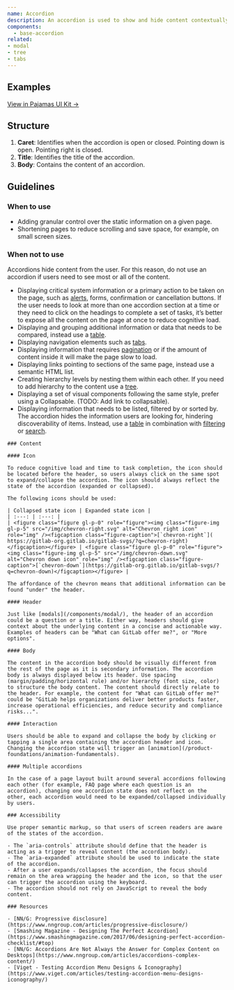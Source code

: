 ```yaml
---
name: Accordion
description: An accordion is used to show and hide content contextually. 
components:
  - base-accordion
related:
- modal
- tree
- tabs
---
```


## Examples

<story-viewer component="base-accordion" title="Default accordion"></story-viewer>

[View in Pajamas UI Kit →](https://www.figma.com/file/qEddyqCrI7kPSBjGmwkZzQ/%F0%9F%93%99-Component-library?type=design&node-id=425-0&mode=design)

## Structure

<figure-img alt="Numbered diagram of an accordion structure" label="Accordion structure" src="/img/accordion-structure.svg"></figure-img>

1. **Caret**: Identifies when the accordion is open or closed. Pointing down is open. Pointing right is closed.
1. **Title**: Identifies the title of the accordion.
1. **Body**: Contains the content of an accordion.

## Guidelines

### When to use

- Adding granular control over the static information on a given page.
- Shortening pages to reduce scrolling and save space, for example, on small screen sizes.

### When not to use

Accordions hide content from the user. For this reason, do not use an accordion if users need to see most or all of the content.

- Displaying critical system information or a primary action to be taken on the page, such as [alerts](/components/alert), forms, confirmation or cancellation buttons. If the user needs to look at more than one accordion section at a time or they need to click on the headings to complete a set of tasks, it’s better to expose all the content on the page at once to reduce cognitive load.
- Displaying and grouping additional information or data that needs to be compared, instead use a [table](/components/table). 
- Displaying navigation elements such as [tabs](/components/tabs).
- Displaying information that requires [pagination](/components/pagination) or if the amount of content inside it will make the page slow to load.
- Displaying links pointing to sections of the same page, instead use a semantic HTML list.
- Creating hierarchy levels by nesting them within each other. If you need to add hierarchy to the content use a [tree](/components/tree).
- Displaying a set of visual components following the same style, prefer using a Collapsable. (TODO: Add link to collapsable).
- Displaying information that needs to be listed, filtered by or sorted by. The accordion hides the information users are looking for, hindering discoverability of items. Instead, use a [table](/components/table) in combination with [filtering](/patterns/filtering) or [search](/components/search).
```
### Content

#### Icon

To reduce cognitive load and time to task completion, the icon should be located before the header, so users always click on the same spot to expand/collapse the accordion. The icon should always reflect the state of the accordion (expanded or collapsed).

The following icons should be used:

| Collapsed state icon | Expanded state icon |
| :---: | :---: |
| <figure class="figure gl-p-0" role="figure"><img class="figure-img gl-p-5" src="/img/chevron-right.svg" alt="Chevron right icon" role="img" /><figcaption class="figure-caption">[`chevron-right`]( https://gitlab-org.gitlab.io/gitlab-svgs/?q=chevron-right)</figcaption></figure> | <figure class="figure gl-p-0" role="figure"><img class="figure-img gl-p-5" src="/img/chevron-down.svg" alt="Chevron down icon" role="img" /><figcaption class="figure-caption">[`chevron-down`](https://gitlab-org.gitlab.io/gitlab-svgs/?q=chevron-down)</figcaption></figure> |

The affordance of the chevron means that additional information can be found "under" the header.

#### Header

Just like [modals](/components/modal/), the header of an accordion could be a question or a title. Either way, headers should give context about the underlying content in a concise and actionable way. Examples of headers can be "What can GitLab offer me?", or "More options".

#### Body

The content in the accordion body should be visually different from the rest of the page as it is secondary information. The accordion body is always displayed below its header. Use spacing (margin/padding/horizontal rule) and/or hierarchy (font size, color) to structure the body content. The content should directly relate to the header. For example, the content for "What can GitLab offer me?" could be "GitLab helps organizations deliver better products faster, increase operational efficiencies, and reduce security and compliance risks...".

#### Interaction

Users should be able to expand and collapse the body by clicking or tapping a single area containing the accordion header and icon. Changing the accordion state will trigger an [animation](/product-foundations/animation-fundamentals).

#### Multiple accordions

In the case of a page layout built around several accordions following each other (for example, FAQ page where each question is an accordion), changing one accordion state does not reflect on the other, each accordion would need to be expanded/collapsed individually by users.

### Accessibility

Use proper semantic markup, so that users of screen readers are aware of the states of the accordion.

- The `aria-controls` attribute should define that the header is acting as a trigger to reveal content (the accordion body).
- The `aria-expanded` attribute should be used to indicate the state of the accordion.
- After a user expands/collapses the accordion, the focus should remain on the area wrapping the header and the icon, so that the user can trigger the accordion using the keyboard.
- The accordion should not rely on JavaScript to reveal the body content.

### Resources

- [NN/G: Progressive disclosure](https://www.nngroup.com/articles/progressive-disclosure/)
- [Smashing Magazine - Designing The Perfect Accordion](https://www.smashingmagazine.com/2017/06/designing-perfect-accordion-checklist/#top)
- [NN/G: Accordions Are Not Always the Answer for Complex Content on Desktops](https://www.nngroup.com/articles/accordions-complex-content/)
- [Viget - Testing Accordion Menu Designs & Iconography](https://www.viget.com/articles/testing-accordion-menu-designs-iconography/)
